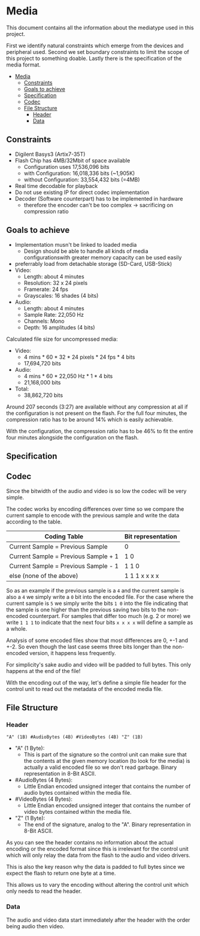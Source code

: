 # Media

This document contains all the information about the mediatype used in this project.

First we identify natural constraints which emerge from the devices and peripheral used. Second we set boundary constraints to limit the scope of this project to something doable.
Lastly there is the specification of the media format.

- [Media](#media)
  - [Constraints](#constraints)
  - [Goals to achieve](#goals-to-achieve)
  - [Specification](#specification)
  - [Codec](#codec)
  - [File Structure](#file-structure)
    - [Header](#header)
    - [Data](#data)

## Constraints
- Digilent Basys3 (Artix7-35T)
- Flash Chip has 4MB/32Mbit of space available
  - Configuration uses 17,536,096 bits
  - with Configuration: 16,018,336 bits (~1,905K)
  - without Configuration: 33,554,432 bits (=4MB)
- Real time decodable for playback
- Do not use existing IP for direct codec implementation
- Decoder (Software counterpart) has to be implemented in hardware
  - therefore the encoder can't be too complex -> sacrificing on compression ratio

## Goals to achieve
- Implementation musn't be linked to loaded media
  - Design should be able to handle all kinds of media configurationswith greater memory capacity can be used easily
- preferrably load from detachable storage (SD-Card, USB-Stick)
- Video:
  - Length: about 4 minutes
  - Resolution: 32 x 24 pixels
  - Framerate: 24 fps
  - Grayscales: 16 shades (4 bits)
- Audio:
  - Length: about 4 minutes
  - Sample Rate: 22,050 Hz
  - Channels: Mono
  - Depth: 16 amplitudes (4 bits)

Calculated file size for uncompressed media:
- Video:
  - 4 mins * 60 * 32 * 24 pixels * 24 fps * 4 bits
  - 17,694,720 bits
- Audio:
  - 4 mins * 60 * 22,050 Hz * 1 * 4 bits
  - 21,168,000 bits
- Total:
  - 38,862,720 bits

Around 207 seconds (3:27) are available without any compression at all if the configuration is not present on the flash. For the full four minutes, the compression ratio has to be around 14% which is easily achievable.

With the configuration, the compression ratio has to be 46% to fit the entire four minutes alongside the configuration on the flash.

## Specification

## Codec

Since the bitwidth of the audio and video is so low the codec will be very simple.

The codec works by encoding differences over time so we compare the current sample to encode with the previous sample and write the data according to the table.

| Coding Table                         | Bit representation |
|--------------------------------------|--------------------|
| Current Sample = Previous Sample     | 0                  |
| Current Sample = Previous Sample + 1 | 1 0                |
| Current Sample = Previous Sample - 1 | 1 1 0              |
| else (none of the above)             | 1 1 1 x x x x      |

So as an example if the previous sample is a `4` and the current sample is also a `4` we simply write a `0` bit into the encoded file.
For the case where the current sample is `5` we simply write the bits `1 0` into the file indicating that the sample is one higher than the previous saving two bits to the non-encoded counterpart.
For samples that differ too much (e.g. 2 or more) we write `1 1 1` to indicate that the next four bits `x x x x` will define a sample as a whole.

Analysis of some encoded files show that most differences are 0, +-1 and +-2. So even though the last case seems three bits longer than the non-encoded version, it happens less frequently.

For simplicity's sake audio and video will be padded to full bytes.
This only happens at the end of the file!

With the encoding out of the way, let's define a simple file header for the control unit to read out the metadata of the encoded media file.

## File Structure

### Header

``"A" (1B) #AudioBytes (4B) #VideoBytes (4B) "Z" (1B)``

- "A" (1 Byte):
  - This is part of the signature so the control unit can make sure that the contents at the given memory location (to look for the media) is actually a valid encoded file so we don't read garbage. Binary representation in 8-Bit ASCII.
- #AudioBytes (4 Bytes):
  - Little Endian encoded unsigned integer that contains the number of audio bytes contained within the media file.
- #VideoBytes (4 Bytes):
  - Little Endian encoded unsigned integer that contains the number of video bytes contained within the media file.
- "Z" (1 Byte):
  - The end of the signature, analog to the "A". Binary representation in 8-Bit ASCII.

As you can see the header contains no information about the actual encoding or the encoded format since this is irrelevant for the control unit which will only relay the data from the flash to the audio and video drivers.

This is also the key reason why the data is padded to full bytes since we expect the flash to return one byte at a time.

This allows us to vary the encoding without altering the control unit which only needs to read the header.

### Data

The audio and video data start immediately after the header with the order being audio then video.
